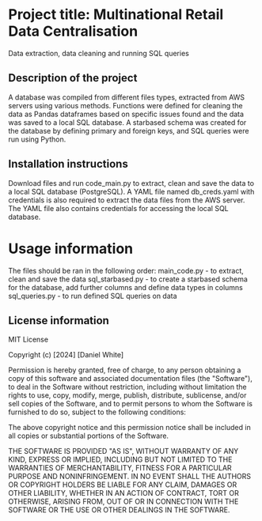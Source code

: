 # Project title: Multinational Retail Data Centralisation
Data extraction, data cleaning and running SQL queries


## Description of the project
A database was compiled from different files types, extracted from AWS servers using various methods.
Functions were defined for cleaning the data as Pandas dataframes based on specific issues found and the data was saved to a local SQL database. A starbased schema was created for the database by defining primary and foreign keys, and SQL queries were run using Python.


## Installation instructions
Download files and run code_main.py to extract, clean and save the data to a local SQL database (PostgreSQL).
A YAML file named db_creds.yaml with credentials is also required to extract the data files from the AWS server. The YAML file also contains credentials for accessing the local SQL database.

# Usage information
The files should be ran in the following order:
main_code.py - to extract, clean and save the data
sql_starbased.py - to create a starbased schema for the database, add further columns and define data types in columns
sql_queries.py - to run defined SQL queries on data

## License information
MIT License

Copyright (c) [2024] [Daniel White]

Permission is hereby granted, free of charge, to any person obtaining a copy
of this software and associated documentation files (the "Software"), to deal
in the Software without restriction, including without limitation the rights
to use, copy, modify, merge, publish, distribute, sublicense, and/or sell
copies of the Software, and to permit persons to whom the Software is
furnished to do so, subject to the following conditions:

The above copyright notice and this permission notice shall be included in all
copies or substantial portions of the Software.

THE SOFTWARE IS PROVIDED "AS IS", WITHOUT WARRANTY OF ANY KIND, EXPRESS OR
IMPLIED, INCLUDING BUT NOT LIMITED TO THE WARRANTIES OF MERCHANTABILITY,
FITNESS FOR A PARTICULAR PURPOSE AND NONINFRINGEMENT. IN NO EVENT SHALL THE
AUTHORS OR COPYRIGHT HOLDERS BE LIABLE FOR ANY CLAIM, DAMAGES OR OTHER
LIABILITY, WHETHER IN AN ACTION OF CONTRACT, TORT OR OTHERWISE, ARISING FROM,
OUT OF OR IN CONNECTION WITH THE SOFTWARE OR THE USE OR OTHER DEALINGS IN THE
SOFTWARE.
